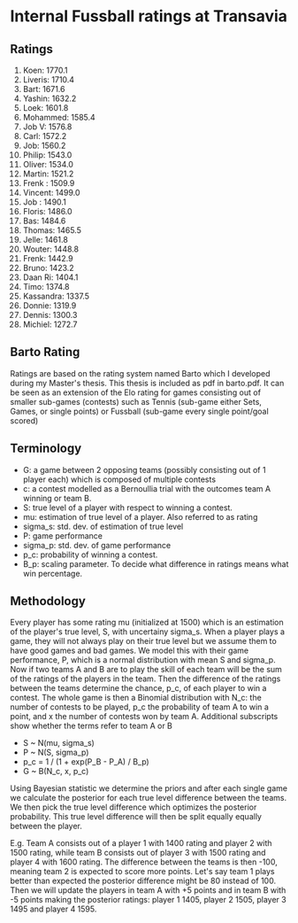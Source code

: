 # Internal Fussball ratings at Transavia
## Ratings
1. Koen: 1770.1 
2. Liveris: 1710.4 
3. Bart: 1671.6 
4. Yashin: 1632.2 
5. Loek: 1601.8 
6. Mohammed: 1585.4 
7. Job V: 1576.8 
8. Carl: 1572.2 
9. Job: 1560.2 
10. Philip: 1543.0 
11. Oliver: 1534.0 
12. Martin: 1521.2 
13. Frenk : 1509.9 
14. Vincent: 1499.0 
15. Job : 1490.1 
16. Floris: 1486.0 
17. Bas: 1484.6 
18. Thomas: 1465.5 
19. Jelle: 1461.8 
20. Wouter: 1448.8 
21. Frenk: 1442.9 
22. Bruno: 1423.2 
23. Daan Ri: 1404.1 
24. Timo: 1374.8 
25. Kassandra: 1337.5 
26. Donnie: 1319.9 
27. Dennis: 1300.3 
28. Michiel: 1272.7 

## Barto Rating
Ratings are based on the rating system named Barto which I developed during my Master's thesis. This thesis is included as pdf in barto.pdf. It can be seen as an extension of the Elo rating for games consisting out of smaller sub-games (contests) such as Tennis (sub-game either Sets, Games, or single points) or Fussball (sub-game every single point/goal scored)
## Terminology
- G: a game between 2 opposing teams (possibly consisting out of 1 player each) which is composed of multiple contests
- c: a contest modelled as a Bernoullia trial with the outcomes team A winning or team B.
- S: true level of a player with respect to winning a contest.
- mu: estimation of true level of a player. Also referred to as rating
- sigma_s: std. dev. of estimation of true level
- P: game performance
- sigma_p: std. dev. of game performance
- p_c: probability of winning a contest.
- B_p: scaling parameter. To decide what difference in ratings means what win percentage.
## Methodology
Every player has some rating mu (initialized at 1500) which is an estimation of the player's true level, S, with uncertainy sigma_s. When a player plays a game, they will not always play on their true level but we assume them to have good games and bad games. We model this with their game performance, P, which is a normal distribution with mean S and sigma_p. Now if two teams A and B are to play the skill of each team will be the sum of the ratings of the players in the team. Then the difference of the ratings between the teams determine the chance, p_c, of each player to win a contest. The whole game is then a Binomial distribution with N_c: the number of contests to be played, p_c the probability of team A to win a point, and x the number of contests won by team A. Additional subscripts show whether the terms refer to team A or B
- S ~ N(mu, sigma_s)
- P ~ N(S, sigma_p)
- p_c = 1 / (1 + exp(P_B - P_A) / B_p)
- G ~ B(N_c, x, p_c)

Using Bayesian statistic we determine the priors and after each single game we calculate the posterior for each true level difference between the teams. We then pick the true level difference which optimizes the posterior probability. This true level difference will then be split equally equally between the player. 

E.g. Team A consists out of a player 1 with 1400 rating and player 2 with 1500 rating, while team B consists out of player 3 with 1500 rating and player 4 with 1600 rating. The difference between the teams is then -100, meaning team 2 is expected to score more points. Let's say team 1 plays better than expected the posterior difference might be 80 instead of 100. Then we will update the players in team A with +5 points and in team B with -5 points making the posterior ratings: player 1 1405, player 2 1505, player 3 1495 and player 4 1595.